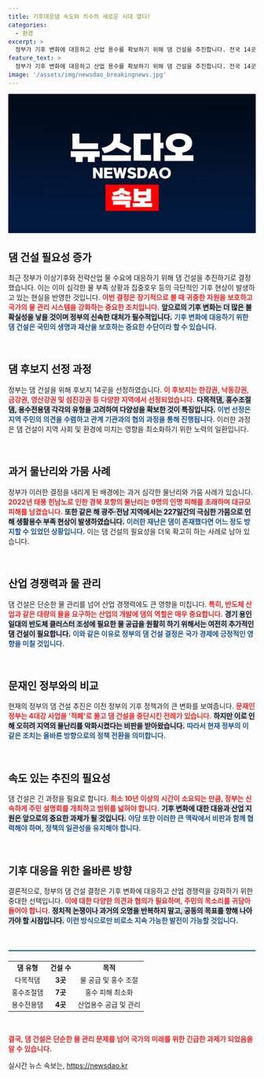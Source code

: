```yaml
---
title: 기후대응댐 속도와 치수의 새로운 시대 열다!
categories:
  - 환경
excerpt: >
  정부가 기후 변화에 대응하고 산업 용수를 확보하기 위해 댐 건설을 추진합니다. 전국 14곳이 후보지로 선정되었으며, 이 결정은 문재인 정부의 잘못된 기후 정책을 정상화하는 의미도 담고 있습니다. 지역 주민 설명회가 시급히 필요합니다!
feature_text: >
  정부가 기후 변화에 대응하고 산업 용수를 확보하기 위해 댐 건설을 추진합니다. 전국 14곳이 후보지로 선정되었으며, 이 결정은 문재인 정부의 잘못된 기후 정책을 정상화하는 의미도 담고 있습니다. 지역 주민 설명회가 시급히 필요합니다!
image: '/assets/img/newsdao_breakingnews.jpg'
---
```


<p><img src="/assets/img/newsdao_breakingnews.jpg" alt="bookingtag 속보" /></p>

<h2 data-ke-size="size26">댐 건설 필요성 증가</h2>

<p data-ke-size="size16">최근 정부가 이상기후와 전략산업 물 수요에 대응하기 위해 댐 건설을 추진하기로 결정했습니다. 이는 이미 심각한 물 부족 상황과 집중호우 등의 극단적인 기후 현상이 발생하고 있는 현실을 반영한 것입니다. <b><span style="color: #ee2323;">이번 결정은 장기적으로 볼 때 귀중한 자원을 보호하고 국가의 물 관리 시스템을 강화하는 중요한 조치입니다.</span></b> <b><span style="background-color: #21538527;">앞으로의 기후 변화는 더 많은 불확실성을 낳을 것이며 정부의 신속한 대처가 필수적입니다.</span></b> <b><span style="color: #1a5490;">기후 변화에 대응하기 위한 댐 건설은 국민의 생명과 재산을 보호하는 중요한 수단이라 할 수 있습니다.</span></b></p>

<p data-ke-size="size16">&nbsp;</p>

<h2 data-ke-size="size26">댐 후보지 선정 과정</h2>

<p data-ke-size="size16">정부는 댐 건설을 위해 후보지 14곳을 선정하였습니다. <b><span style="color: #ee2323;">이 후보지는 한강권, 낙동강권, 금강권, 영산강권 및 섬진강권 등 다양한 지역에서 선정되었습니다.</span></b> <b><span style="background-color: #21538527;">다목적댐, 홍수조절댐, 용수전용댐 각각의 유형을 고려하여 다양성을 확보한 것이 특징입니다.</span></b> <b><span style="color: #1a5490;">이번 선정은 지역 주민의 의견을 수렴하고 관계 기관과의 협의 과정을 통해 진행됩니다.</span></b> 이러한 과정은 댐 건설이 지역 사회 및 환경에 미치는 영향을 최소화하기 위한 노력의 일환입니다.</p>

<p data-ke-size="size16">&nbsp;</p>

<h2 data-ke-size="size26">과거 물난리와 가뭄 사례</h2>

<p data-ke-size="size16">정부가 이러한 결정을 내리게 된 배경에는 과거 심각한 물난리와 가뭄 사례가 있습니다. <b><span style="color: #ee2323;">2022년 태풍 힌남노로 인한 경북 포항의 물난리는 9명의 인명 피해를 초래하며 대규모 피해를 남겼습니다.</span></b> <b><span style="background-color: #21538527;">또한 같은 해 광주·전남 지역에서는 227일간의 극심한 가뭄으로 인해 생활용수 부족 현상이 발생하였습니다.</span></b> <b><span style="color: #1a5490;">이러한 재난은 댐이 존재했다면 어느 정도 방지할 수 있었던 상황입니다.</span></b> 이는 댐 건설의 필요성을 더욱 확고히 하는 사례로 남아 있습니다.</p>

<p data-ke-size="size16">&nbsp;</p>

<h2 data-ke-size="size26">산업 경쟁력과 물 관리</h2>

<p data-ke-size="size16">댐 건설은 단순한 물 관리를 넘어 산업 경쟁력에도 큰 영향을 미칩니다. <b><span style="color: #ee2323;">특히, 반도체 산업과 같은 대량의 물을 요구하는 산업의 개발에 댐의 역할은 매우 중요합니다.</span></b> <b><span style="background-color: #21538527;">경기 용인 일대의 반도체 클러스터 조성에 필요한 물 공급을 원활히 하기 위해서는 여전히 추가적인 댐 건설이 필요합니다.</span></b> <b><span style="color: #1a5490;">이와 같은 이유로 정부의 댐 건설 결정은 국가 경제에 긍정적인 영향을 미칠 것입니다.</span></b></p>

<p data-ke-size="size16">&nbsp;</p>

<h2 data-ke-size="size26">문재인 정부와의 비교</h2>

<p data-ke-size="size16">현재의 정부의 댐 건설 추진은 이전 정부의 기후 정책과의 큰 변화를 보여줍니다. <b><span style="color: #ee2323;">문재인 정부는 4대강 사업을 '적폐'로 몰고 댐 건설을 중단시킨 전례가 있습니다.</span></b> <b><span style="background-color: #21538527;">하지만 이로 인해 오히려 지역의 물난리를 악화시켰다는 비판을 받아왔습니다.</span></b> <b><span style="color: #1a5490;">따라서 현재 정부의 이 같은 조치는 올바른 방향으로의 정책 전환을 의미합니다.</span></b></p>

<p data-ke-size="size16">&nbsp;</p>

<h2 data-ke-size="size26">속도 있는 추진의 필요성</h2>

<p data-ke-size="size16">댐 건설은 긴 과정을 필요로 합니다. <b><span style="color: #ee2323;">최소 10년 이상의 시간이 소요되는 만큼, 정부는 신속하게 주민 설명회를 개최하고 범위를 넓혀야 합니다.</span></b> <b><span style="background-color: #21538527;">기후 변화에 대한 대응과 산업 지원은 앞으로의 중요한 과제가 될 것입니다.</span></b> <b><span style="color: #1a5490;">야당 또한 이러한 큰 맥락에서 비판과 함께 협력해야 하며, 정책의 일관성을 유지해야 합니다.</span></b></p>

<p data-ke-size="size16">&nbsp;</p>

<h2 data-ke-size="size26">기후 대응을 위한 올바른 방향</h2>

<p data-ke-size="size16">결론적으로, 정부의 댐 건설 결정은 기후 변화에 대응하고 산업 경쟁력을 강화하기 위한 중대한 선택입니다. <b><span style="color: #ee2323;">이에 대한 다양한 의견과 협의가 필요하며, 주민의 목소리를 귀담아 들어야 합니다.</span></b> <b><span style="background-color: #21538527;">정치적 논쟁이나 과거의 오명을 반복하지 말고, 공동의 목표를 향해 나아가야 할 시점입니다.</span></b> <b><span style="color: #1a5490;">이런 방식으로만 비로소 지속 가능한 발전이 가능할 것입니다.</span></b></p> 

<p data-ke-size="size16">&nbsp;</p>

<hr style="height: 2px; background-color: #1a5490; margin: 20px 0;"/>

<table style="width: 100%; border-collapse: collapse;">
    <tr>
        <td style="text-align: center; height: 17px;"><b>댐 유형</b></td>
        <td style="text-align: center; height: 17px;"><b>건설 수</b></td>
        <td style="text-align: center; height: 17px;"><b>목적</b></td>
    </tr>
    <tr>
        <td style="text-align: center; height: 17px;">다목적댐</td>
        <td style="text-align: center; height: 17px;"><b>3곳</b></td>
        <td style="text-align: center; height: 17px;">물 공급 및 홍수 조절</td>
    </tr>
    <tr>
        <td style="text-align: center; height: 17px;">홍수조절댐</td>
        <td style="text-align: center; height: 17px;"><b>7곳</b></td>
        <td style="text-align: center; height: 17px;">홍수 피해 최소화</td>
    </tr>
    <tr>
        <td style="text-align: center; height: 17px;">용수전용댐</td>
        <td style="text-align: center; height: 17px;"><b>4곳</b></td>
        <td style="text-align: center; height: 17px;">산업용수 공급 및 관리</td>
    </tr>
</table>

<p data-ke-size="size16">&nbsp;</p> 

<p><b><span style="color: #ee2323;">결국, 댐 건설은 단순한 물 관리 문제를 넘어 국가의 미래를 위한 긴급한 과제가 되었음을 알 수 있습니다.</span></b></p>
실시간 뉴스 속보는, <a href="https://newsdao.kr" rel="dofollow">https://newsdao.kr</a>


